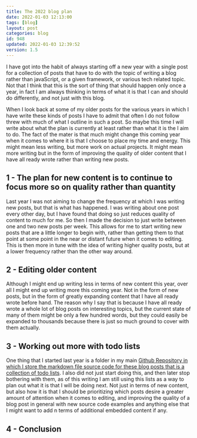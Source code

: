 ```yaml
---
title: The 2022 blog plan
date: 2022-01-03 12:13:00
tags: [blog]
layout: post
categories: blog
id: 948
updated: 2022-01-03 12:39:52
version: 1.5
---
```


I have got into the habit of always starting off a new year with a single post for a collection of posts that have to do with the topic of writing a blog rather than javaScript, or a given framework, or various tech related topic. Not that I think that this is the sort of thing that should happen only once a year, in fact I am always thinking in terms of what it is that I can and should do differently, and not just with this blog.

When I look back at some of my older posts for the various years in which I have write these kinds of posts I have to admit that often I do not follow threw with much of what I outline in such a post. So maybe this time I will write about what the plan is currently at least rather than what it is the I aim to do. The fact of the mater is that much might change this coming year when it comes to where it is that I choose to place my time and energy. This might mean less writing, but more work on actual projects. It might mean more writing but in the form of improving the quality of older content that I have all ready wrote rather than writing new posts.

<!-- more -->


## 1 - The plan for new content is to continue to focus more so on quality rather than quantity

Last year I was not aiming to change the frequency at which I was writing new posts, but that is what has happened. I was writing about one post every other day, but I have found that doing so just reduces quality of content to much for me. So then I made the decision to just write between one and two new posts per week. This allows for me to start writing new posts that are a little longer to begin with, rather than getting them to that point at some point in the near or distant future when it comes to editing. This is then more in tune with the idea of writing higher quality posts, but at a lower frequency rather than the other way around.

## 2 - Editing older content

Although I might end up writing less in terms of new content this year, over all I might end up writing more this coming year. Not in the form of new posts, but in the form of greatly expanding content that I have all ready wrote before hand. The reason why I say that is because I have all ready wrote a whole lot of blog posts on interesting topics, but the current state of many of them might be only a few hundred words, but they could easily be expanded to thousands because there is just so much ground to cover with them actually.

## 3 - Working out more with todo lists

One thing that I started last year is a folder in my main [Github Repository in which I store the markdown file source code for these blog posts that is a collection of todo lists](https://github.com/dustinpfister/blog_posts/tree/master/todo). I also did not just start doing this, and then later stop bothering with them, as of this writing I am still using this lists as a way to plan out what it is that I will be doing next. Not just in terms of new content, but also how it is that I should be prioritizing which posts desire a greater amount of attention when it comes to editing, and improving the quality of a blog post in general with new source code examples and anything else that I might want to add n terms of additional embedded content if any.

## 4 - Conclusion




